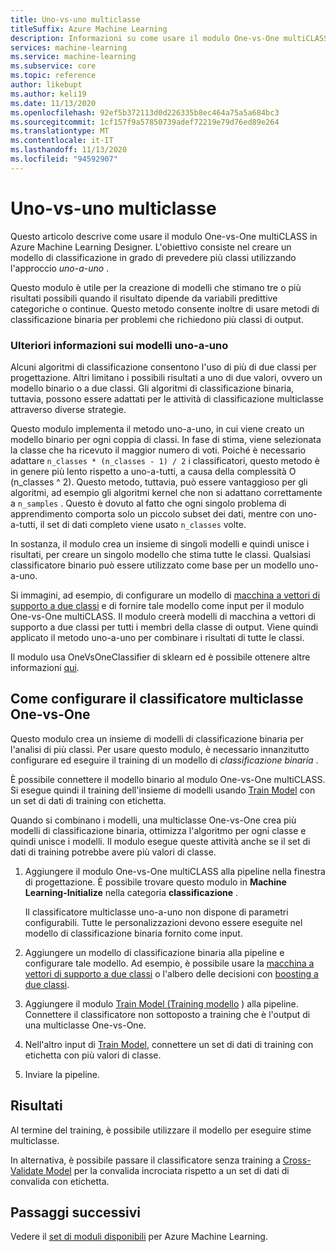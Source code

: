 ```yaml
---
title: Uno-vs-uno multiclasse
titleSuffix: Azure Machine Learning
description: Informazioni su come usare il modulo One-vs-One multiCLASS in Azure Machine Learning per creare un modello di classificazione multiclasse da un insieme di modelli di classificazione binaria.
services: machine-learning
ms.service: machine-learning
ms.subservice: core
ms.topic: reference
author: likebupt
ms.author: keli19
ms.date: 11/13/2020
ms.openlocfilehash: 92ef5b372113d0d226335b8ec464a75a5a684bc3
ms.sourcegitcommit: 1cf157f9a57850739adef72219e79d76ed89e264
ms.translationtype: MT
ms.contentlocale: it-IT
ms.lasthandoff: 11/13/2020
ms.locfileid: "94592907"
---
```

# <a name="one-vs-one-multiclass"></a>Uno-vs-uno multiclasse

Questo articolo descrive come usare il modulo One-vs-One multiCLASS in Azure Machine Learning Designer. L'obiettivo consiste nel creare un modello di classificazione in grado di prevedere più classi utilizzando l'approccio *uno-a-uno* .

Questo modulo è utile per la creazione di modelli che stimano tre o più risultati possibili quando il risultato dipende da variabili predittive categoriche o continue. Questo metodo consente inoltre di usare metodi di classificazione binaria per problemi che richiedono più classi di output.

### <a name="more-about-one-versus-one-models"></a>Ulteriori informazioni sui modelli uno-a-uno

Alcuni algoritmi di classificazione consentono l'uso di più di due classi per progettazione. Altri limitano i possibili risultati a uno di due valori, ovvero un modello binario o a due classi. Gli algoritmi di classificazione binaria, tuttavia, possono essere adattati per le attività di classificazione multiclasse attraverso diverse strategie. 

Questo modulo implementa il metodo uno-a-uno, in cui viene creato un modello binario per ogni coppia di classi. In fase di stima, viene selezionata la classe che ha ricevuto il maggior numero di voti. Poiché è necessario adattare `n_classes * (n_classes - 1) / 2` i classificatori, questo metodo è in genere più lento rispetto a uno-a-tutti, a causa della complessità O (n_classes ^ 2). Questo metodo, tuttavia, può essere vantaggioso per gli algoritmi, ad esempio gli algoritmi kernel che non si adattano correttamente a `n_samples` . Questo è dovuto al fatto che ogni singolo problema di apprendimento comporta solo un piccolo subset dei dati, mentre con uno-a-tutti, il set di dati completo viene usato `n_classes` volte.

In sostanza, il modulo crea un insieme di singoli modelli e quindi unisce i risultati, per creare un singolo modello che stima tutte le classi. Qualsiasi classificatore binario può essere utilizzato come base per un modello uno-a-uno.  

Si immagini, ad esempio, di configurare un modello di [macchina a vettori di supporto a due classi](two-class-support-vector-machine.md) e di fornire tale modello come input per il modulo One-vs-One multiCLASS. Il modulo creerà modelli di macchina a vettori di supporto a due classi per tutti i membri della classe di output. Viene quindi applicato il metodo uno-a-uno per combinare i risultati di tutte le classi.  

Il modulo usa OneVsOneClassifier di sklearn ed è possibile ottenere altre informazioni [qui](https://scikit-learn.org/stable/modules/generated/sklearn.multiclass.OneVsOneClassifier.html).

## <a name="how-to-configure-the-one-vs-one-multiclass-classifier"></a>Come configurare il classificatore multiclasse One-vs-One  

Questo modulo crea un insieme di modelli di classificazione binaria per l'analisi di più classi. Per usare questo modulo, è necessario innanzitutto configurare ed eseguire il training di un modello di *classificazione binaria* . 

È possibile connettere il modello binario al modulo One-vs-One multiCLASS. Si esegue quindi il training dell'insieme di modelli usando [Train Model](train-model.md) con un set di dati di training con etichetta.

Quando si combinano i modelli, una multiclasse One-vs-One crea più modelli di classificazione binaria, ottimizza l'algoritmo per ogni classe e quindi unisce i modelli. Il modulo esegue queste attività anche se il set di dati di training potrebbe avere più valori di classe.

1. Aggiungere il modulo One-vs-One multiCLASS alla pipeline nella finestra di progettazione. È possibile trovare questo modulo in **Machine Learning-Initialize** nella categoria **classificazione** .

   Il classificatore multiclasse uno-a-uno non dispone di parametri configurabili. Tutte le personalizzazioni devono essere eseguite nel modello di classificazione binaria fornito come input.

2. Aggiungere un modello di classificazione binaria alla pipeline e configurare tale modello. Ad esempio, è possibile usare la [macchina a vettori di supporto a due classi](two-class-support-vector-machine.md) o l'albero delle decisioni con [boosting a due classi](two-class-boosted-decision-tree.md).

3. Aggiungere il modulo [Train Model (Training modello](train-model.md) ) alla pipeline. Connettere il classificatore non sottoposto a training che è l'output di una multiclasse One-vs-One.

4. Nell'altro input di [Train Model](train-model.md), connettere un set di dati di training con etichetta con più valori di classe.

5. Inviare la pipeline.

## <a name="results"></a>Risultati

Al termine del training, è possibile utilizzare il modello per eseguire stime multiclasse.

In alternativa, è possibile passare il classificatore senza training a [Cross-Validate Model](cross-validate-model.md) per la convalida incrociata rispetto a un set di dati di convalida con etichetta.


## <a name="next-steps"></a>Passaggi successivi

Vedere il [set di moduli disponibili](module-reference.md) per Azure Machine Learning. 
